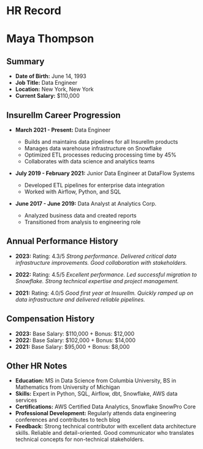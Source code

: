 # HR Record

# Maya Thompson

## Summary
- **Date of Birth:** June 14, 1993
- **Job Title:** Data Engineer
- **Location:** New York, New York
- **Current Salary:** $110,000

## Insurellm Career Progression
- **March 2021 - Present:** Data Engineer
  - Builds and maintains data pipelines for all Insurellm products
  - Manages data warehouse infrastructure on Snowflake
  - Optimized ETL processes reducing processing time by 45%
  - Collaborates with data science and analytics teams

- **July 2019 - February 2021:** Junior Data Engineer at DataFlow Systems
  - Developed ETL pipelines for enterprise data integration
  - Worked with Airflow, Python, and SQL

- **June 2017 - June 2019:** Data Analyst at Analytics Corp.
  - Analyzed business data and created reports
  - Transitioned from analysis to engineering role

## Annual Performance History
- **2023:** Rating: 4.3/5
  *Strong performance. Delivered critical data infrastructure improvements. Good collaboration with stakeholders.*

- **2022:** Rating: 4.5/5
  *Excellent performance. Led successful migration to Snowflake. Strong technical expertise and project management.*

- **2021:** Rating: 4.0/5
  *Good first year at Insurellm. Quickly ramped up on data infrastructure and delivered reliable pipelines.*

## Compensation History
- **2023:** Base Salary: $110,000 + Bonus: $12,000
- **2022:** Base Salary: $102,000 + Bonus: $14,000
- **2021:** Base Salary: $95,000 + Bonus: $8,000

## Other HR Notes
- **Education:** MS in Data Science from Columbia University, BS in Mathematics from University of Michigan
- **Skills:** Expert in Python, SQL, Airflow, dbt, Snowflake, AWS data services
- **Certifications:** AWS Certified Data Analytics, Snowflake SnowPro Core
- **Professional Development:** Regularly attends data engineering conferences and contributes to tech blog
- **Feedback:** Strong technical contributor with excellent data architecture skills. Reliable and detail-oriented. Good communicator who translates technical concepts for non-technical stakeholders.
